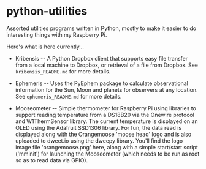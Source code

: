 python-utilities
================

Assorted utilities programs written in Python, mostly to make it easier to do interesting things with my Raspberry Pi.

Here's what is here currently...
* Kribensis -- A Python Dropbox client that supports easy file transfer from a local machine to Dropbox, or retrieval of a file from Dropbox.  See `kribensis_README.md` for more details.

* Ephemeris -- Uses the PyEphem package to calculate observational information for the Sun, Moon and planets for observers at any location.  See `ephemeris_README.md` for more details.

* Mooseometer -- Simple thermometer for Raspberry Pi using libraries to support reading temperature from a DS18B20 via the Onewire protocol and W1ThermSensor library.  The current temperature is displayed on an OLED using the Adafruit SSD1306 library. For fun, the data read is displayed along with the Orangemoose 'moose head' logo and is also uploaded to dweet.io using the dweepy library.  You'll find the logo image file 'orangemoose.png' here, along with a simple start/start script ('mminit') for launching the Mooseometer (which needs to be run as root so as to read data via GPIO).
